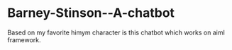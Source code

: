 # Barney-Stinson--A-chatbot
Based on my favorite himym character is this chatbot which works on aiml framework.
